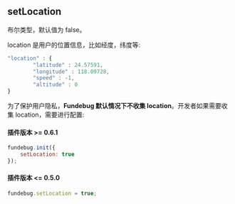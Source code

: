 ## setLocation

布尔类型，默认值为 false。

location 是用户的位置信息，比如经度，纬度等:

```js
"location" : {
		"latitude" : 24.57591,
		"longitude" : 118.09728,
		"speed" : -1,
		"altitude" : 0
}
```

为了保护用户隐私，**Fundebug 默认情况下不收集 location**。开发者如果需要收集 location，需要进行配置:

#### 插件版本 >= 0.6.1

```js
fundebug.init({
    setLocation: true
});
```

#### 插件版本 <= 0.5.0

```js
fundebug.setLocation = true;
```
